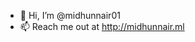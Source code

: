 - 👋 Hi, I’m @midhunnair01
- 📫 Reach me out at http://midhunnair.ml

<!---
midhunnair01/midhunnair01 is a ✨ special ✨ repository because its `README.md` (this file) appears on your GitHub profile.
You can click the Preview link to take a look at your changes.
--->
